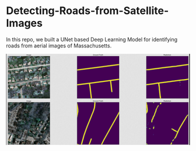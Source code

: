 # Detecting-Roads-from-Satellite-Images

In this repo, we built a UNet based Deep Learning Model for identifying roads from aerial images of Massachusetts. 

![](Media/PredictionsRoadSeg1.png)

